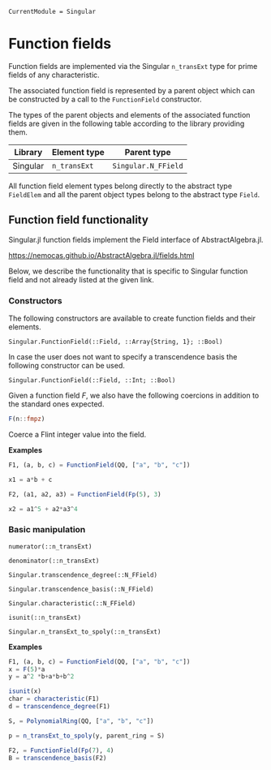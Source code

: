 ```@meta
CurrentModule = Singular
```

# Function fields

Function fields are implemented via the Singular `n_transExt` type for prime fields of any characteristic.

The associated function field is represented by a parent object which can be constructed
by a call to the `FunctionField` constructor.

The types of the parent objects and elements of the associated function fields are given
in the following table according to the library providing them.

 Library        | Element type  | Parent type
----------------|---------------|--------------------
Singular        | `n_transExt`        | `Singular.N_FField`

All function field element types belong directly to the abstract type `FieldElem` and
all the parent object types belong to the abstract type `Field`.

## Function field functionality

Singular.jl function fields implement the Field interface of AbstractAlgebra.jl.

<https://nemocas.github.io/AbstractAlgebra.jl/fields.html>

Below, we describe the functionality that is specific to Singular function field and not
already listed at the given link.

### Constructors

The following constructors are available to create function fields and their elements.

```@docs
Singular.FunctionField(::Field, ::Array{String, 1}; ::Bool)
```

In case the user does not want to specify a transcendence basis the following
constructor can be used.

```@docs
Singular.FunctionField(::Field, ::Int; ::Bool)
```

Given a function field $F$, we also have the following coercions in addition to the
standard ones expected.

```julia
F(n::fmpz)
```

Coerce a Flint integer value into the field.

**Examples**

```julia
F1, (a, b, c) = FunctionField(QQ, ["a", "b", "c"])

x1 = a*b + c

F2, (a1, a2, a3) = FunctionField(Fp(5), 3)

x2 = a1^5 + a2*a3^4
```

### Basic manipulation

```@docs
numerator(::n_transExt)
```

```@docs
denominator(::n_transExt)
```

```@docs
Singular.transcendence_degree(::N_FField)
```

```@docs
Singular.transcendence_basis(::N_FField)
```

```@docs
Singular.characteristic(::N_FField)
```

```@docs
isunit(::n_transExt)
```

```@docs
Singular.n_transExt_to_spoly(::n_transExt)
```

**Examples**

```julia
F1, (a, b, c) = FunctionField(QQ, ["a", "b", "c"])
x = F(5)*a
y = a^2 *b+a*b+b^2

isunit(x)
char = characteristic(F1)
d = transcendence_degree(F1)

S, = PolynomialRing(QQ, ["a", "b", "c"])

p = n_transExt_to_spoly(y, parent_ring = S)

F2, = FunctionField(Fp(7), 4)
B = transcendence_basis(F2)
```

